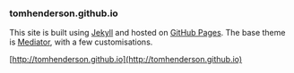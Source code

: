 ### tomhenderson.github.io

This site is built using [Jekyll](http://jekyllrb.com) and hosted on [GitHub Pages](https://pages.github.com). The base theme is [Mediator](https://github.com/dirkfabisch/mediator), with a few customisations.

[http://tomhenderson.github.io](http://tomhenderson.github.io)
